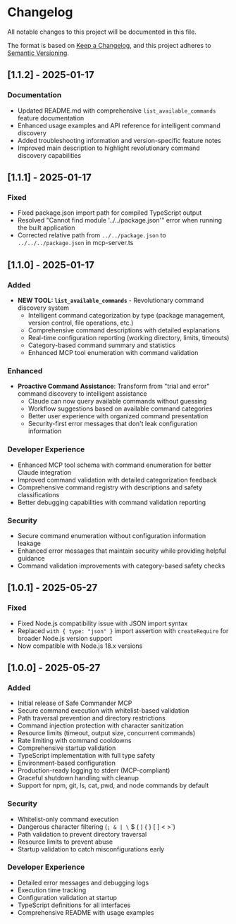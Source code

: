 # Changelog

All notable changes to this project will be documented in this file.

The format is based on [Keep a Changelog](https://keepachangelog.com/en/1.0.0/),
and this project adheres to [Semantic Versioning](https://semver.org/spec/v2.0.0.html).

## [1.1.2] - 2025-01-17

### Documentation
- Updated README.md with comprehensive `list_available_commands` feature documentation
- Enhanced usage examples and API reference for intelligent command discovery
- Added troubleshooting information and version-specific feature notes
- Improved main description to highlight revolutionary command discovery capabilities

## [1.1.1] - 2025-01-17

### Fixed
- Fixed package.json import path for compiled TypeScript output
- Resolved "Cannot find module '../../package.json'" error when running the built application
- Corrected relative path from `../../package.json` to `../../../package.json` in mcp-server.ts

## [1.1.0] - 2025-01-17

### Added
- **NEW TOOL: `list_available_commands`** - Revolutionary command discovery system
  - Intelligent command categorization by type (package management, version control, file operations, etc.)
  - Comprehensive command descriptions with detailed explanations
  - Real-time configuration reporting (working directory, limits, timeouts)
  - Category-based command summary and statistics
  - Enhanced MCP tool enumeration with command validation

### Enhanced
- **Proactive Command Assistance**: Transform from "trial and error" command discovery to intelligent assistance
  - Claude can now query available commands without guessing
  - Workflow suggestions based on available command categories
  - Better user experience with organized command presentation
  - Security-first error messages that don't leak configuration information

### Developer Experience  
- Enhanced MCP tool schema with command enumeration for better Claude integration
- Improved command validation with detailed categorization feedback
- Comprehensive command registry with descriptions and safety classifications
- Better debugging capabilities with command validation reporting

### Security
- Secure command enumeration without configuration information leakage
- Enhanced error messages that maintain security while providing helpful guidance
- Command validation improvements with category-based safety checks

## [1.0.1] - 2025-05-27

### Fixed
- Fixed Node.js compatibility issue with JSON import syntax
- Replaced `with { type: "json" }` import assertion with `createRequire` for broader Node.js version support
- Now compatible with Node.js 18.x versions

## [1.0.0] - 2025-05-27

### Added
- Initial release of Safe Commander MCP
- Secure command execution with whitelist-based validation
- Path traversal prevention and directory restrictions
- Command injection protection with character sanitization
- Resource limits (timeout, output size, concurrent commands)
- Rate limiting with command cooldowns
- Comprehensive startup validation
- TypeScript implementation with full type safety
- Environment-based configuration
- Production-ready logging to stderr (MCP-compliant)
- Graceful shutdown handling with cleanup
- Support for npm, git, ls, cat, pwd, and node commands by default

### Security
- Whitelist-only command execution
- Dangerous character filtering (`; & | \` $ ( ) { } [ ] < >`)
- Path validation to prevent directory traversal
- Resource limits to prevent abuse
- Startup validation to catch misconfigurations early

### Developer Experience
- Detailed error messages and debugging logs
- Execution time tracking
- Configuration validation at startup
- TypeScript definitions for all interfaces
- Comprehensive README with usage examples 

